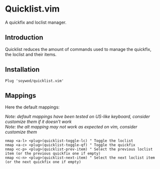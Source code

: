 # Quicklist.vim
A quickfix and loclist manager.

## Introduction

Quicklist reduces the amount of commands used to manage the quickfix, the
loclist and their items.

## Installation

```vim
Plug 'soywod/quicklist.vim'
```

## Mappings

Here the default mappings:

*Note: default mappings have been tested on US-like keyboard, consider
customize them if it doesn't work*<br />
*Note: the alt mapping may not work as expected on vim, consider customize
them*

```vim
nmap <a-l> <plug>(quicklist-toggle-lc) " Toggle the loclist
nmap <a-c> <plug>(quicklist-toggle-qf) " Toggle the quickfix
nmap <c-p> <plug>(quicklist-prev-item) " Select the previous loclist item (or the previous quickfix one if empty)
nmap <c-n> <plug>(quicklist-next-item) " Select the next loclist item (or the next quickfix one if empty)
```
